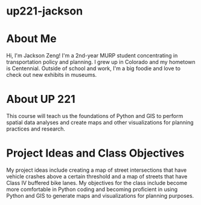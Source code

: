 # up221-jackson

# About Me
Hi, I'm Jackson Zeng! I'm a 2nd-year MURP student concentrating in transportation policy and planning. I grew up in Colorado and my hometown is Centennial. Outside of school and work, I'm a big foodie and love to check out new exhibits in museums.

# About UP 221
This course will teach us the foundations of Python and GIS to perform spatial data analyses and create maps and other visualizations for planning practices and research. 

# Project Ideas and Class Objectives
My project ideas include creating a map of street intersections that have vehicle crashes above a certain threshold and a map of streets that have Class IV buffered bike lanes. My objectives for the class include become more comfortable in Python coding and becoming proficient in using Python and GIS to generate maps and visualizations for planning purposes.
